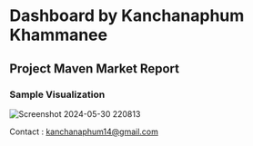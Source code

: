 # Dashboard  by Kanchanaphum Khammanee

## Project Maven Market Report

### Sample Visualization

![Screenshot 2024-05-30 220813](https://github.com/Kanchanaphum14/Dashboard/assets/159884299/c6b79f70-4e4f-4b81-94e3-c28ad9ba5556)

Contact : kanchanaphum14@gmail.com
